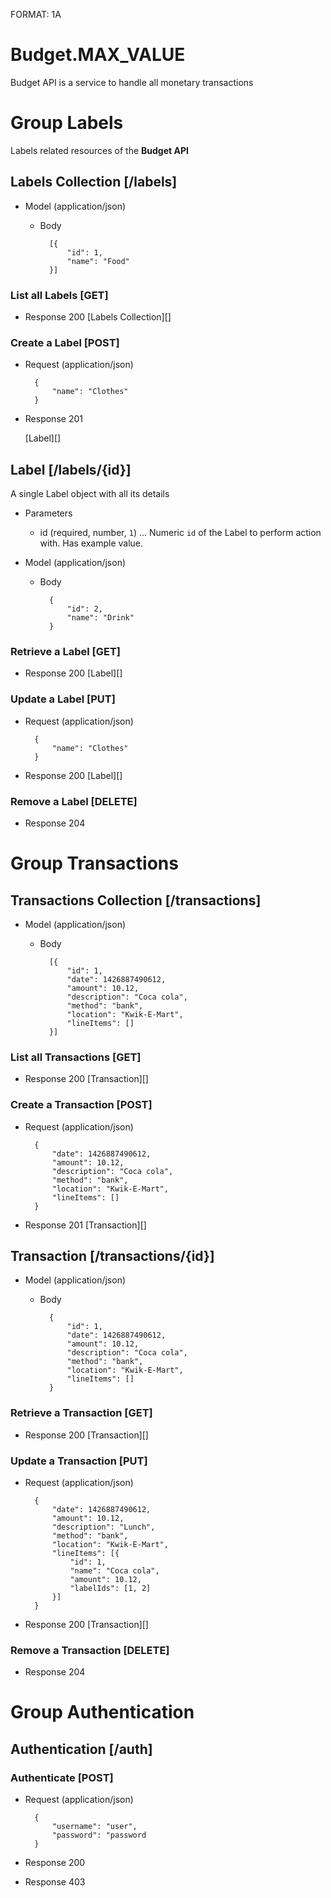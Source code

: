 FORMAT: 1A

# Budget.MAX_VALUE
Budget API is a service to handle all monetary transactions

# Group Labels
Labels related resources of the **Budget API**

## Labels Collection [/labels]
+ Model (application/json)
    + Body
            
            [{
                "id": 1,
                "name": "Food"
            }]

### List all Labels [GET]
+ Response 200
    [Labels Collection][]

### Create a Label [POST]
+ Request (application/json)

        {
            "name": "Clothes"
        }

+ Response 201

    [Label][]

## Label [/labels/{id}]
A single Label object with all its details

+ Parameters
    + id (required, number, `1`) ... Numeric `id` of the Label to perform action with. Has example value.

+ Model (application/json)
    + Body
    
            {
                "id": 2,
                "name": "Drink"
            }

### Retrieve a Label [GET]
+ Response 200
    [Label][]

### Update a Label [PUT]
+ Request (application/json)

        {
            "name": "Clothes"
        }

+ Response 200
    [Label][]

### Remove a Label [DELETE]
+ Response 204

# Group Transactions

## Transactions Collection [/transactions]
+ Model (application/json)
    + Body
        
            [{
                "id": 1,
                "date": 1426887490612,
                "amount": 10.12,
                "description": "Coca cola",
                "method": "bank",
                "location": "Kwik-E-Mart",
                "lineItems": []
            }]

### List all Transactions [GET]
+ Response 200
    [Transaction][]

### Create a Transaction [POST]
+ Request (application/json)

        {
            "date": 1426887490612,
            "amount": 10.12,
            "description": "Coca cola",
            "method": "bank",
            "location": "Kwik-E-Mart",
            "lineItems": []
        }

+ Response 201
    [Transaction][]

## Transaction [/transactions/{id}]
+ Model (application/json)
    + Body
        
            {
                "id": 1,
                "date": 1426887490612,
                "amount": 10.12,
                "description": "Coca cola",
                "method": "bank",
                "location": "Kwik-E-Mart",
                "lineItems": []
            }
    
### Retrieve a Transaction [GET]
+ Response 200
    [Transaction][]

### Update a Transaction [PUT]
+ Request (application/json)

        {
            "date": 1426887490612,
            "amount": 10.12,
            "description": "Lunch",
            "method": "bank",
            "location": "Kwik-E-Mart",
            "lineItems": [{
                "id": 1,
                "name": "Coca cola",
                "amount": 10.12,
                "labelIds": [1, 2]
            }]
        }

+ Response 200
    [Transaction][]

### Remove a Transaction [DELETE]
+ Response 204

# Group Authentication
## Authentication [/auth]
### Authenticate [POST]
+ Request (application/json)
    
        {
            "username": "user",
            "password": "password
        }

+ Response 200
+ Response 403
